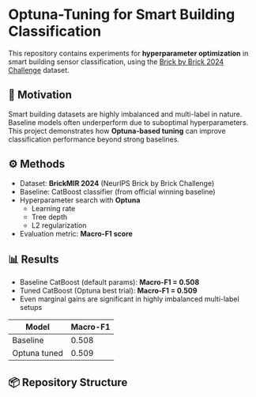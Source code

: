 # Optuna-Tuning for Smart Building Classification

This repository contains experiments for **hyperparameter optimization** in smart building sensor classification, using the [Brick by Brick 2024 Challenge](https://www.aicrowd.com/challenges/brick-by-brick-2024) dataset.

## 🎯 Motivation
Smart building datasets are highly imbalanced and multi-label in nature. Baseline models often underperform due to suboptimal hyperparameters.  
This project demonstrates how **Optuna-based tuning** can improve classification performance beyond strong baselines.

## ⚙️ Methods
- Dataset: **BrickMIR 2024** (NeurIPS Brick by Brick Challenge)
- Baseline: CatBoost classifier (from official winning baseline)
- Hyperparameter search with **Optuna**
  - Learning rate
  - Tree depth
  - L2 regularization
- Evaluation metric: **Macro-F1 score**

## 📊 Results
- Baseline CatBoost (default params): **Macro-F1 = 0.508**
- Tuned CatBoost (Optuna best trial): **Macro-F1 = 0.509**
- Even marginal gains are significant in highly imbalanced multi-label setups

| Model        | Macro-F1 |
|--------------|----------|
| Baseline     | 0.508    |
| Optuna tuned | 0.509    |

## 📦 Repository Structure
